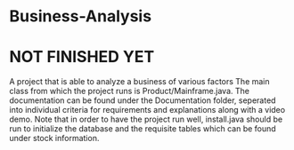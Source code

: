 # Business-Analysis
# NOT FINISHED YET
A project that is able to analyze a business of various factors
The main class from which the project runs is Product/Mainframe.java. The documentation can be found under the Documentation folder, seperated into individual criteria for requirements and explanations along with a video demo. Note that in order to have the project run well, install.java should be run to initialize the database and the requisite tables which can be found under stock information.
